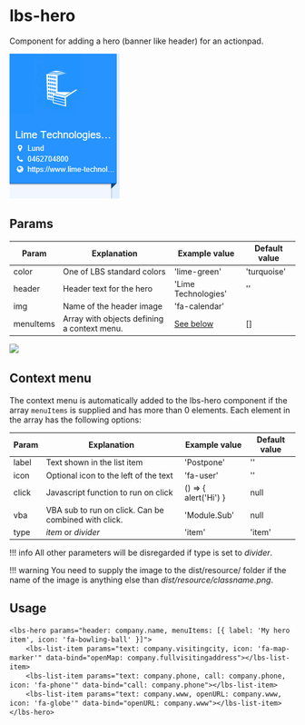 
# lbs-hero
Component for adding a hero (banner like header) for an actionpad.

![The LBS Hero](../assets/images/lbs-hero.png)


## Params
Param           | Explanation                                   | Example value                 | Default value
--------------- | -------------------------------               |-------------------            | -------------
color           | One of LBS standard colors                    | 'lime-green'                  | 'turquoise'
header          | Header text for the hero                      | 'Lime Technologies'           | ''
img             | Name of the header image                      | 'fa-calendar'                 |
menuItems       | Array with objects defining a context menu.   | [See below](#context-menu)    | []

<img src="https://raw.githubusercontent.com/Lundalogik/LimeBootstrapServices/master/web/assets/img/Bootstrap_colors.png">

## Context menu
The context menu is automatically added to the lbs-hero component if the array `menuItems` is supplied and has more than 0 elements. Each element in the array has the following options:

Param           | Explanation                     | Example value      | Default value
--------------- | ------------------------------- | ------------------ | --------------
label           | Text shown in the list item     | 'Postpone'         | ''
icon            | Optional icon to the left of the text | 'fa-user'    | ''
click           | Javascript function to run on click | () => { alert('Hi') } | null
vba             | VBA sub to run on click. Can be combined with click. | 'Module.Sub' | null
type            | _item_ or _divider_             | 'item'             | 'item'

!!! info
    All other parameters will be disregarded if type is set to _divider_.

!!! warning
    You need to supply the image to the dist/resource/ folder if the name of the image is anything else than _dist/resource/classname.png_.

## Usage
```
<lbs-hero params="header: company.name, menuItems: [{ label: 'My hero item', icon: 'fa-bowling-ball' }]">
    <lbs-list-item params="text: company.visitingcity, icon: 'fa-map-marker'" data-bind="openMap: company.fullvisitingaddress"></lbs-list-item>
    <lbs-list-item params="text: company.phone, call: company.phone, icon: 'fa-phone'" data-bind="call: company.phone"></lbs-list-item>
    <lbs-list-item params="text: company.www, openURL: company.www, icon: 'fa-globe'" data-bind="openURL: company.www"></lbs-list-item>
</lbs-hero>
```